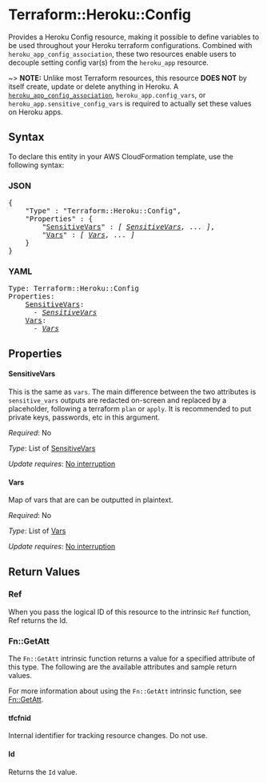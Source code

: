 # Terraform::Heroku::Config

Provides a Heroku Config resource, making it possible to define variables 
to be used throughout your Heroku terraform configurations. Combined with `heroku_app_config_association`,
these two resources enable users to decouple setting config var(s) from the `heroku_app` resource.

~> **NOTE:** Unlike most Terraform resources, this resource **DOES NOT** by itself create, update or delete anything in Heroku. 
A [`heroku_app_config_association`](app_config_association.html), `heroku_app.config_vars`, or `heroku_app.sensitive_config_vars` is required to actually set these values on Heroku apps.

## Syntax

To declare this entity in your AWS CloudFormation template, use the following syntax:

### JSON

<pre>
{
    "Type" : "Terraform::Heroku::Config",
    "Properties" : {
        "<a href="#sensitivevars" title="SensitiveVars">SensitiveVars</a>" : <i>[ <a href="sensitivevars.md">SensitiveVars</a>, ... ]</i>,
        "<a href="#vars" title="Vars">Vars</a>" : <i>[ <a href="vars.md">Vars</a>, ... ]</i>
    }
}
</pre>

### YAML

<pre>
Type: Terraform::Heroku::Config
Properties:
    <a href="#sensitivevars" title="SensitiveVars">SensitiveVars</a>: <i>
      - <a href="sensitivevars.md">SensitiveVars</a></i>
    <a href="#vars" title="Vars">Vars</a>: <i>
      - <a href="vars.md">Vars</a></i>
</pre>

## Properties

#### SensitiveVars

This is the same as `vars`. The main difference between the two
attributes is `sensitive_vars` outputs are redacted on-screen and replaced by a <sensitive> placeholder, following a terraform
`plan` or `apply`. It is recommended to put private keys, passwords, etc in this argument.

_Required_: No

_Type_: List of <a href="sensitivevars.md">SensitiveVars</a>

_Update requires_: [No interruption](https://docs.aws.amazon.com/AWSCloudFormation/latest/UserGuide/using-cfn-updating-stacks-update-behaviors.html#update-no-interrupt)

#### Vars

Map of vars that are can be outputted in plaintext.

_Required_: No

_Type_: List of <a href="vars.md">Vars</a>

_Update requires_: [No interruption](https://docs.aws.amazon.com/AWSCloudFormation/latest/UserGuide/using-cfn-updating-stacks-update-behaviors.html#update-no-interrupt)

## Return Values

### Ref

When you pass the logical ID of this resource to the intrinsic `Ref` function, Ref returns the Id.

### Fn::GetAtt

The `Fn::GetAtt` intrinsic function returns a value for a specified attribute of this type. The following are the available attributes and sample return values.

For more information about using the `Fn::GetAtt` intrinsic function, see [Fn::GetAtt](https://docs.aws.amazon.com/AWSCloudFormation/latest/UserGuide/intrinsic-function-reference-getatt.html).

#### tfcfnid

Internal identifier for tracking resource changes. Do not use.

#### Id

Returns the <code>Id</code> value.

